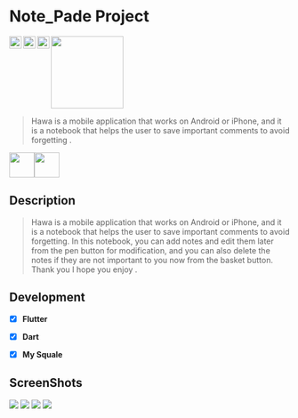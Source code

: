 # Note_Pade Project

<a href="https://twitter.com/OelshereifS">
  <img align="left" alt="Omar Elshereif | Twitter" width="22px" src="https://cdn.jsdelivr.net/npm/simple-icons@v3/icons/twitter.svg" /></a>
  <a href="https://www.linkedin.com/in/omar-elshereif-67605723a/">
  <img align="left" alt="Adarshreddyash LinkdeIN" width="22px" src="https://cdn.jsdelivr.net/npm/simple-icons@v3/icons/linkedin.svg" />
</a>
<a href="https://www.instagram.com/o.elshereif/">
  <img align="left" alt="Adarshreddyash Instagram" width="22px" src="https://cdn.jsdelivr.net/npm/simple-icons@v3/icons/instagram.svg" /></a>



<img src="images/note_pade.png" height="130">

> Hawa is a mobile application that works on Android or iPhone, and it is a notebook that helps the user to save important comments to avoid forgetting .

<img src="https://raw.githubusercontent.com/github/explore/80688e429a7d4ef2fca1e82350fe8e3517d3494d/topics/flutter/flutter.png" height="45"><img src="https://upload.wikimedia.org/wikipedia/commons/7/7e/Dart-logo.png" height="45">

## Description

> Hawa is a mobile application that works on Android or iPhone, and it is a notebook that helps the user to save important comments to avoid forgetting. In this notebook, you can add notes and edit them later from the pen button for modification, and you can also delete the notes if they are not important to you now from the basket button. Thank you I hope you enjoy .


## Development

* [x] **Flutter** 
* [x] **Dart**
* [x] **My Squale**


## ScreenShots

<img src="images/1Screen.png">
<img src="images/2Screen.png">
<img src="images/3Screen.png">
<img src="images/4Screen.png">